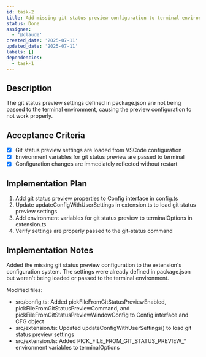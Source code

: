 ```yaml
---
id: task-2
title: Add missing git status preview configuration to terminal environment
status: Done
assignee:
  - '@claude'
created_date: '2025-07-11'
updated_date: '2025-07-11'
labels: []
dependencies:
  - task-1
---
```


## Description

The git status preview settings defined in package.json are not being passed to the terminal environment, causing the preview configuration to not work properly.

## Acceptance Criteria

- [x] Git status preview settings are loaded from VSCode configuration
- [x] Environment variables for git status preview are passed to terminal
- [x] Configuration changes are immediately reflected without restart

## Implementation Plan

1. Add git status preview properties to Config interface in config.ts
2. Update updateConfigWithUserSettings in extension.ts to load git status preview settings
3. Add environment variables for git status preview to terminalOptions in extension.ts
4. Verify settings are properly passed to the git-status command

## Implementation Notes

Added the missing git status preview configuration to the extension's configuration system. The settings were already defined in package.json but weren't being loaded or passed to the terminal environment.

Modified files:
- src/config.ts: Added pickFileFromGitStatusPreviewEnabled, pickFileFromGitStatusPreviewCommand, and pickFileFromGitStatusPreviewWindowConfig to Config interface and CFG object
- src/extension.ts: Updated updateConfigWithUserSettings() to load git status preview settings
- src/extension.ts: Added PICK_FILE_FROM_GIT_STATUS_PREVIEW_* environment variables to terminalOptions
